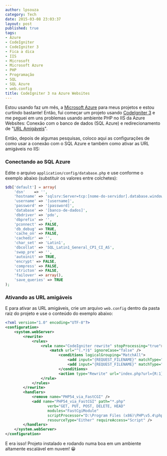 ```yaml
---
author: lpsouza
category: Tech
date: 2015-03-08 23:03:37
layout: post
published: true
tags:
- Azure
- CodeIgniter
- CodeIgniter 3
- Fica a dica
- IIS
- Microsoft
- Microsoft Azure
- PHP
- Programação
- SQL
- SQL Azure
- web.config
title: CodeIgniter 3 na Azure Websites
---
```


Estou usando faz um mês, a [Microsoft Azure](http://azure.microsoft.com/pt-br/) para meus projetos e estou curtindo bastante! Então, fui começar um projeto usando [CodeIgniter 3](http://www.codeigniter.com/) e me peguei em uns problemas usando ambiente PHP no IIS da Azure Websites: Conexão com o banco de dados (SQL Azure) e redirecionamento de "[URL Amigáveis](http://blog.thiagobelem.net/aprendendo-urls-amigaveis/)".

Então, depois de algumas pesquisas, coloco aqui as configurações de como usar a conexão com o SQL Azure e também como ativar as URL amigáveis no IIS:

### Conectando ao SQL Azure

Edite o arquivo `application/config/database.php` e use conforme o exemplo abaixo (substituir os valores entre colchetes):

```php
$db['default'] = array(
    'dsn'    => '',
    'hostname' => 'sqlsrv:Server=tcp:[nome-do-servidor].database.windows.net,1433;Database=[banco-de-dados]',
    'username' => '[username]',
    'password' => '[password]',
    'database' => '[banco-de-dados]',
    'dbdriver' => 'pdo',
    'dbprefix' => '',
    'pconnect' => FALSE,
    'db_debug' => TRUE,
    'cache_on' => FALSE,
    'cachedir' => '',
    'char_set' => 'Latin1',
    'dbcollat' => 'SQL_Latin1_General_CP1_CI_AS',
    'swap_pre' => '',
    'autoinit' => TRUE,
    'encrypt' => FALSE,
    'compress' => FALSE,
    'stricton' => FALSE,
    'failover' => array(),
    'save_queries' => TRUE
);
```

### Ativando as URL amigáveis

E para ativar as URL amigáveis, crie um arquivo `web.config` dentro da pasta raiz do projeto e use o conteúdo do exemplo abaixo:

```xml
<?xml version="1.0" encoding="UTF-8"?>
<configuration>
    <system.webServer>
        <rewrite>
            <rules>
                <rule name="CodeIgniter rewrite" stopProcessing="true">
                    <match url="^(.*)$" ignoreCase="false" />
                        <conditions logicalGrouping="MatchAll">
                            <add input="{REQUEST_FILENAME}" matchType="IsDirectory" negate="true" />
                            <add input="{REQUEST_FILENAME}" matchType="IsFile" negate="true" />
                        </conditions>
                        <action type="Rewrite" url="index.php?url={R:1}" appendQueryString="true" />
                </rule>
            </rules>
        </rewrite>
        <handlers> 
            <remove name="PHP54_via_FastCGI" />
            <add name="PHP54_via_FastCGI" path="*.php"
                   verb="GET, PUT, POST, DELETE, HEAD" 
                   modules="FastCgiModule" 
                   scriptProcessor="D:\Program Files (x86)\PHP\v5.4\php-cgi.exe"
                   resourceType="Either" requireAccess="Script" />
        </handlers>
    </system.webServer>
</configuration>
```

E era isso! Projeto instalado e rodando numa boa em um ambiente altamente escalável em nuvem! 😀